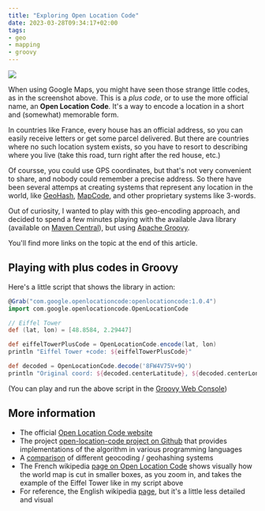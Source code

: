 ```yaml
---
title: "Exploring Open Location Code"
date: 2023-03-28T09:34:17+02:00
tags:
- geo
- mapping
- groovy
---
```


![](/img/misc/eiffel-tower-plus-code.png)

When using Google Maps, you might have seen those strange little codes, as in the screenshot above.
This is a _plus code_, or to use the more official name, an **Open Location Code**.
It's a way to encode a location in a short and (somewhat) memorable form.

In countries like France, every house has an official address, so you can easily receive letters or get some parcel delivered. But there are countries where no such location system exists, so you have to resort to describing where you live (take this road, turn right after the red house, etc.)

Of coursse, you could use GPS coordinates, but that's not very convenient to share, and nobody could remember a precise address. So there have been several attemps at creating systems that represent any location in the world,
like [GeoHash](http://geohash.org/), [MapCode](https://www.mapcode.com/), and other proprietary systems like 3-words.

Out of curiosity, I wanted to play with this geo-encoding approach, and decided to spend a few minutes playing with the available Java library (available on [Maven Central](https://central.sonatype.com/artifact/com.google.openlocationcode/openlocationcode/1.0.4)), but using [Apache Groovy](https://groovy-lang.org/).

You'll find more links on the topic at the end of this article.

## Playing with plus codes in Groovy

Here's a little script that shows the library in action:

```groovy
@Grab("com.google.openlocationcode:openlocationcode:1.0.4")
import com.google.openlocationcode.OpenLocationCode

// Eiffel Tower
def (lat, lon) = [48.8584, 2.29447]

def eiffelTowerPlusCode = OpenLocationCode.encode(lat, lon)
println "Eiffel Tower +code: ${eiffelTowerPlusCode}"

def decoded = OpenLocationCode.decode('8FW4V75V+9Q')
println "Original coord: ${decoded.centerLatitude}, ${decoded.centerLongitude}"
```
(You can play and run the above script in the [Groovy Web Console](https://gwc-experiment.appspot.com/?g=groovy_4_0&gist=4176e0ad13b396001c92ab5cd584b3d8))

## More information

* The official [Open Location Code website](https://maps.google.com/pluscodes/)
* The project [open-location-code project on Github](https://github.com/google/open-location-code) that provides implementations of the algorithm in various programming languages
* A [comparison](https://github.com/google/open-location-code/wiki/Evaluation-of-Location-Encoding-Systems) of different geocoding / geohashing systems
* The French wikipedia [page on Open Location Code](https://fr.wikipedia.org/wiki/Open_Location_Code) shows visually how the world map is cut in smaller boxes, as you zoom in, and takes the example of the Eiffel Tower like in my script above
* For reference, the English wikipedia [page](https://en.wikipedia.org/wiki/Open_Location_Code), but it's a little less detailed and visual